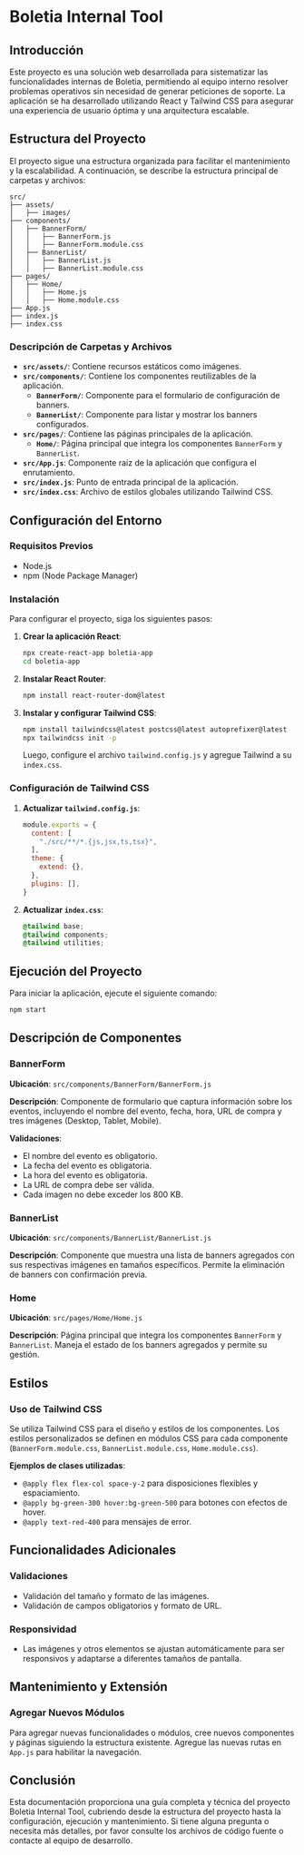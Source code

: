 # Boletia Internal Tool

## Introducción

Este proyecto es una solución web desarrollada para sistematizar las funcionalidades internas de Boletia, permitiendo al equipo interno resolver problemas operativos sin necesidad de generar peticiones de soporte. La aplicación se ha desarrollado utilizando React y Tailwind CSS para asegurar una experiencia de usuario óptima y una arquitectura escalable.

## Estructura del Proyecto

El proyecto sigue una estructura organizada para facilitar el mantenimiento y la escalabilidad. A continuación, se describe la estructura principal de carpetas y archivos:

```
src/
├── assets/
│   ├── images/
├── components/
│   ├── BannerForm/
│   │   ├── BannerForm.js
│   │   ├── BannerForm.module.css
│   ├── BannerList/
│   │   ├── BannerList.js
│   │   ├── BannerList.module.css
├── pages/
│   ├── Home/
│   │   ├── Home.js
│   │   ├── Home.module.css
├── App.js
├── index.js
├── index.css
```

### Descripción de Carpetas y Archivos

- **`src/assets/`**: Contiene recursos estáticos como imágenes.
- **`src/components/`**: Contiene los componentes reutilizables de la aplicación.
  - **`BannerForm/`**: Componente para el formulario de configuración de banners.
  - **`BannerList/`**: Componente para listar y mostrar los banners configurados.
- **`src/pages/`**: Contiene las páginas principales de la aplicación.
  - **`Home/`**: Página principal que integra los componentes `BannerForm` y `BannerList`.
- **`src/App.js`**: Componente raíz de la aplicación que configura el enrutamiento.
- **`src/index.js`**: Punto de entrada principal de la aplicación.
- **`src/index.css`**: Archivo de estilos globales utilizando Tailwind CSS.

## Configuración del Entorno

### Requisitos Previos

- Node.js
- npm (Node Package Manager)

### Instalación

Para configurar el proyecto, siga los siguientes pasos:

1. **Crear la aplicación React**:
   ```bash
   npx create-react-app boletia-app
   cd boletia-app
   ```

2. **Instalar React Router**:
   ```bash
   npm install react-router-dom@latest
   ```

3. **Instalar y configurar Tailwind CSS**:
   ```bash
   npm install tailwindcss@latest postcss@latest autoprefixer@latest
   npx tailwindcss init -p
   ```
   Luego, configure el archivo `tailwind.config.js` y agregue Tailwind a su `index.css`.

### Configuración de Tailwind CSS

1. **Actualizar `tailwind.config.js`**:
   ```javascript
   module.exports = {
     content: [
       "./src/**/*.{js,jsx,ts,tsx}",
     ],
     theme: {
       extend: {},
     },
     plugins: [],
   }
   ```

2. **Actualizar `index.css`**:
   ```css
   @tailwind base;
   @tailwind components;
   @tailwind utilities;
   ```

## Ejecución del Proyecto

Para iniciar la aplicación, ejecute el siguiente comando:
```bash
npm start
```

## Descripción de Componentes

### BannerForm

**Ubicación**: `src/components/BannerForm/BannerForm.js`

**Descripción**: Componente de formulario que captura información sobre los eventos, incluyendo el nombre del evento, fecha, hora, URL de compra y tres imágenes (Desktop, Tablet, Mobile).

**Validaciones**:
- El nombre del evento es obligatorio.
- La fecha del evento es obligatoria.
- La hora del evento es obligatoria.
- La URL de compra debe ser válida.
- Cada imagen no debe exceder los 800 KB.

### BannerList

**Ubicación**: `src/components/BannerList/BannerList.js`

**Descripción**: Componente que muestra una lista de banners agregados con sus respectivas imágenes en tamaños específicos. Permite la eliminación de banners con confirmación previa.

### Home

**Ubicación**: `src/pages/Home/Home.js`

**Descripción**: Página principal que integra los componentes `BannerForm` y `BannerList`. Maneja el estado de los banners agregados y permite su gestión.

## Estilos

### Uso de Tailwind CSS

Se utiliza Tailwind CSS para el diseño y estilos de los componentes. Los estilos personalizados se definen en módulos CSS para cada componente (`BannerForm.module.css`, `BannerList.module.css`, `Home.module.css`).

**Ejemplos de clases utilizadas**:
- `@apply flex flex-col space-y-2` para disposiciones flexibles y espaciamiento.
- `@apply bg-green-300 hover:bg-green-500` para botones con efectos de hover.
- `@apply text-red-400` para mensajes de error.

## Funcionalidades Adicionales

### Validaciones

- Validación del tamaño y formato de las imágenes.
- Validación de campos obligatorios y formato de URL.

### Responsividad

- Las imágenes y otros elementos se ajustan automáticamente para ser responsivos y adaptarse a diferentes tamaños de pantalla.

## Mantenimiento y Extensión

### Agregar Nuevos Módulos

Para agregar nuevas funcionalidades o módulos, cree nuevos componentes y páginas siguiendo la estructura existente. Agregue las nuevas rutas en `App.js` para habilitar la navegación.

## Conclusión

Esta documentación proporciona una guía completa y técnica del proyecto Boletia Internal Tool, cubriendo desde la estructura del proyecto hasta la configuración, ejecución y mantenimiento. Si tiene alguna pregunta o necesita más detalles, por favor consulte los archivos de código fuente o contacte al equipo de desarrollo.
